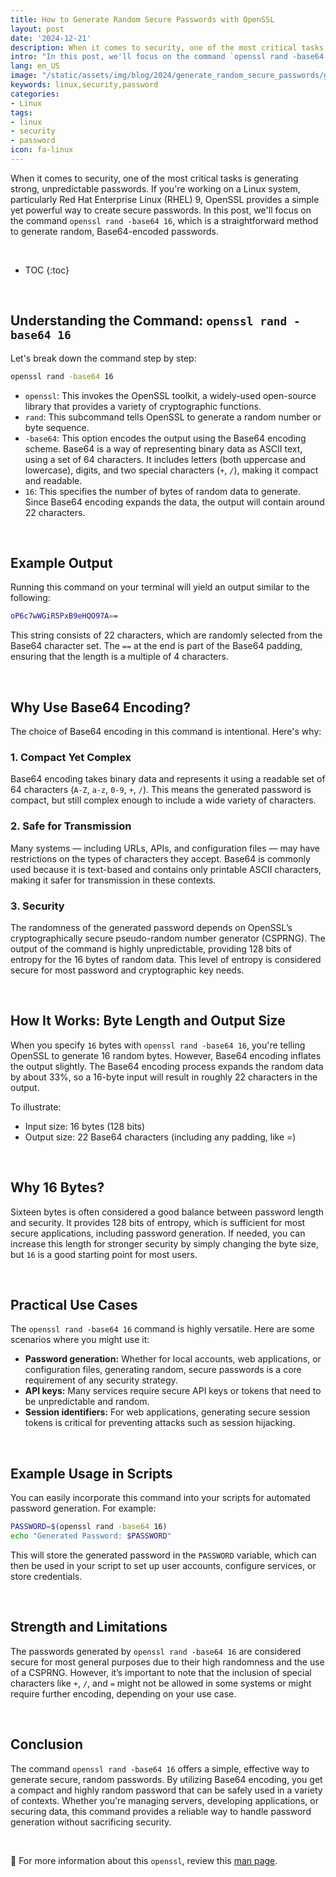 ```yaml
---
title: How to Generate Random Secure Passwords with OpenSSL
layout: post
date: '2024-12-21'
description: When it comes to security, one of the most critical tasks is generating strong, unpredictable passwords.
intro: "In this post, we'll focus on the command `openssl rand -base64 16`, which is a straightforward method to generate random, Base64-encoded passwords." 
lang: en_US
image: "/static/assets/img/blog/2024/generate_random_secure_passwords/generate_random_secure_passwords.jpg"
keywords: linux,security,password
categories:
- Linux
tags:
- linux
- security
- password
icon: fa-linux
---
```


When it comes to security, one of the most critical tasks is generating strong, unpredictable passwords. If you're working on a Linux system, particularly Red Hat Enterprise Linux (RHEL) 9, OpenSSL provides a simple yet powerful way to create secure passwords. In this post, we'll focus on the command `openssl rand -base64 16`, which is a straightforward method to generate random, Base64-encoded passwords.

<br>

* TOC 
{:toc}

<br>

## Understanding the Command: `openssl rand -base64 16`

Let's break down the command step by step:

```bash
openssl rand -base64 16
```

- `openssl`: This invokes the OpenSSL toolkit, a widely-used open-source library that provides a variety of cryptographic functions.
- `rand`: This subcommand tells OpenSSL to generate a random number or byte sequence.
- `-base64`: This option encodes the output using the Base64 encoding scheme. Base64 is a way of representing binary data as ASCII text, using a set of 64 characters. It includes letters (both uppercase and lowercase), digits, and two special characters (`+`, `/`), making it compact and readable.
- `16`: This specifies the number of bytes of random data to generate. Since Base64 encoding expands the data, the output will contain around 22 characters.

<br>

## Example Output
Running this command on your terminal will yield an output similar to the following:

```bash
oP6c7wWGiR5PxB9eHQO97A==
```

This string consists of 22 characters, which are randomly selected from the Base64 character set. The `==` at the end is part of the Base64 padding, ensuring that the length is a multiple of 4 characters.

<br>

## Why Use Base64 Encoding?
The choice of Base64 encoding in this command is intentional. Here's why:

### 1. Compact Yet Complex
Base64 encoding takes binary data and represents it using a readable set of 64 characters (`A-Z`, `a-z`, `0-9`, `+`, `/`). This means the generated password is compact, but still complex enough to include a wide variety of characters.

### 2. Safe for Transmission
Many systems — including URLs, APIs, and configuration files — may have restrictions on the types of characters they accept. Base64 is commonly used because it is text-based and contains only printable ASCII characters, making it safer for transmission in these contexts.

### 3. Security
The randomness of the generated password depends on OpenSSL’s cryptographically secure pseudo-random number generator (CSPRNG). The output of the command is highly unpredictable, providing 128 bits of entropy for the 16 bytes of random data. This level of entropy is considered secure for most password and cryptographic key needs.

<br>

## How It Works: Byte Length and Output Size
When you specify `16` bytes with `openssl rand -base64 16`, you're telling OpenSSL to generate 16 random bytes. However, Base64 encoding inflates the output slightly. The Base64 encoding process expands the random data by about 33%, so a 16-byte input will result in roughly 22 characters in the output.

To illustrate:
- Input size: 16 bytes (128 bits)
- Output size: 22 Base64 characters (including any padding, like =)

<br>

## Why 16 Bytes?
Sixteen bytes is often considered a good balance between password length and security. It provides 128 bits of entropy, which is sufficient for most secure applications, including password generation. If needed, you can increase this length for stronger security by simply changing the byte size, but `16` is a good starting point for most users.

<br>

## Practical Use Cases
The `openssl rand -base64 16` command is highly versatile. Here are some scenarios where you might use it:

- **Password generation:** Whether for local accounts, web applications, or configuration files, generating random, secure passwords is a core requirement of any security strategy.
- **API keys:** Many services require secure API keys or tokens that need to be unpredictable and random.
- **Session identifiers:** For web applications, generating secure session tokens is critical for preventing attacks such as session hijacking.

<br>

## Example Usage in Scripts
You can easily incorporate this command into your scripts for automated password generation. For example:

```bash
PASSWORD=$(openssl rand -base64 16)
echo "Generated Password: $PASSWORD"
```

This will store the generated password in the `PASSWORD` variable, which can then be used in your script to set up user accounts, configure services, or store credentials.

<br>

## Strength and Limitations
The passwords generated by `openssl rand -base64 16` are considered secure for most general purposes due to their high randomness and the use of a CSPRNG. However, it’s important to note that the inclusion of special characters like `+`, `/`, and `=` might not be allowed in some systems or might require further encoding, depending on your use case.

<br>

## Conclusion
The command `openssl rand -base64 16` offers a simple, effective way to generate secure, random passwords. By utilizing Base64 encoding, you get a compact and highly random password that can be safely used in a variety of contexts. Whether you're managing servers, developing applications, or securing data, this command provides a reliable way to handle password generation without sacrificing security.

<br>

📝 For more information about this `openssl`, review this [man page](https://linux.die.net/man/1/openssl).
